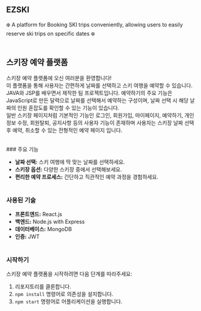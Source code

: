 ## EZSKI
❄️ A platform for Booking SKI trips conveniently, allowing users to easily reserve ski trips on specific dates ❄️  <br><br> 


## 스키장 예약 플랫폼

스키장 예약 플랫폼에 오신 여러분을 환영합니다!<br>이 플랫폼을 통해 사용자는 간편하게 날짜를 선택하고 스키 여행을 예약할 수 있습니다.<br> 
JAVA와 JSP를 배우면서 제작한 팀 프로젝트입니다. 예약하기의 주요 기능은 JavaScript로 만든 달력으로 날짜를 선택해서 예약하는 구성이며, 날짜 선택 시 해당 날짜의 인원 혼잡도를 확인할 수 있는 기능이 있습니다.<br> 
일반 스키장 페이지처럼 기본적인 기능인 로그인, 회원가입, 마이페이지, 예약하기, 개인정보 수정, 회원탈퇴, 공지사항 등의 사용자 기능이 존재하며 사용자는 스키장 날짜 선택 후 예약, 취소할 수 있는 전형적인 예약 페이지 입니다.

<br> 
### 주요 기능

- **날짜 선택:** 스키 여행에 딱 맞는 날짜를 선택하세요.
- **스키장 옵션:** 다양한 스키장 중에서 선택해보세요.
- **편리한 예약 프로세스:** 간단하고 직관적인 예약 과정을 경험하세요.<br><br>  


### 사용된 기술

- **프론트엔드:** React.js
- **백엔드:** Node.js with Express
- **데이터베이스:** MongoDB
- **인증:** JWT<br><br>  

  
### 시작하기

스키장 예약 플랫폼을 시작하려면 다음 단계를 따라주세요:

1. 리포지토리를 클론합니다.
2. `npm install` 명령어로 의존성을 설치합니다.
3. `npm start` 명령어로 어플리케이션을 실행합니다.
